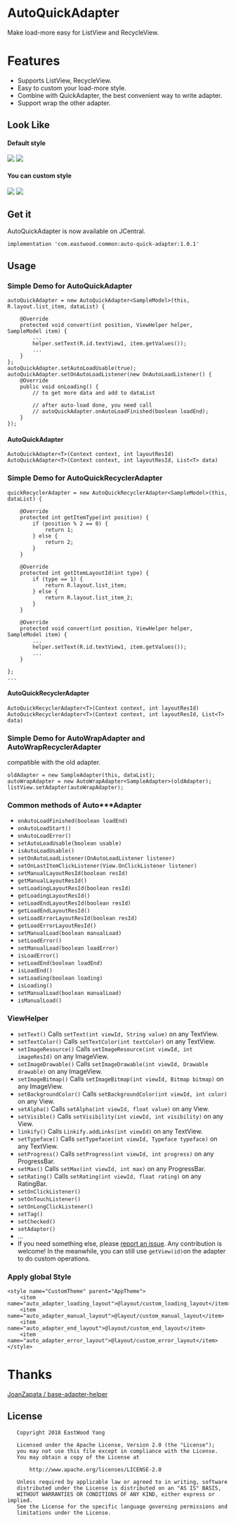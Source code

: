 # AutoQuickAdapter
Make load-more easy for ListView and RecycleView.

# Features
* Supports ListView, RecycleView.
* Easy to custom your load-more style.
* Combine with QuickAdapter, the best convenient way to write adapter.
* Support wrap the other adapter.

## Look Like
#### Default style
<img src='https://github.com/EastWoodYang/AutoQuickAdapter/blob/master/picture/1.png'/>

<img src='https://github.com/EastWoodYang/AutoQuickAdapter/blob/master/picture/1.gif'/>

#### You can custom style
<img src='https://github.com/EastWoodYang/AutoQuickAdapter/blob/master/picture/2.png'/>

<img src='https://github.com/EastWoodYang/AutoQuickAdapter/blob/master/picture/2.gif'/>

## Get it
AutoQuickAdapter is now available on JCentral.

    implementation 'com.eastwood.common:auto-quick-adapter:1.0.1'


## Usage

### Simple Demo for AutoQuickAdapter

    autoQuickAdapter = new AutoQuickAdapter<SampleModel>(this, R.layout.list_item, dataList) {

        @Override
        protected void convert(int position, ViewHelper helper, SampleModel item) {
            ...
            helper.setText(R.id.textView1, item.getValues());
            ...
        }
    };
    autoQuickAdapter.setAutoLoadUsable(true);
    autoQuickAdapter.setOnAutoLoadListener(new OnAutoLoadListener() {
        @Override
        public void onLoading() {
            // to get more data and add to dataList
            
            // after auto-load done, you need call
            // autoQuickAdapter.onAutoLoadFinished(boolean loadEnd);
        }
    });

#### AutoQuickAdapter

    AutoQuickAdapter<T>(Context context, int layoutResId)
    AutoQuickAdapter<T>(Context context, int layoutResId, List<T> data)
    
    
### Simple Demo for AutoQuickRecyclerAdapter

    quickRecyclerAdapter = new AutoQuickRecyclerAdapter<SampleModel>(this, dataList) {
        
        @Override
        protected int getItemType(int position) {
            if (position % 2 == 0) {
                return 1;
            } else {
                return 2;
            }
        }
     
        @Override
        protected int getItemLayoutId(int type) {
            if (type == 1) {
                return R.layout.list_item;
            } else {
                return R.layout.list_item_2;
            }
        }
     
        @Override
        protected void convert(int position, ViewHelper helper, SampleModel item) {
            ...
            helper.setText(R.id.textView1, item.getValues());
            ...
        }
        
    };
    ...

#### AutoQuickRecyclerAdapter
    
    AutoQuickRecyclerAdapter<T>(Context context, int layoutResId)
    AutoQuickRecyclerAdapter<T>(Context context, int layoutResId, List<T> data)


### Simple Demo for AutoWrapAdapter and AutoWrapRecyclerAdapter
compatible with the old adapter.

    oldAdapter = new SampleAdapter(this, dataList);
    autoWrapAdapter = new AutoWrapAdapter<SampleAdapter>(oldAdapter);
    listView.setAdapter(autoWrapAdapter);

###  Common methods of Auto***Adapter

* ```onAutoLoadFinished(boolean loadEnd)```
* ```onAutoLoadStart()```
* ```onAutoLoadError()```
* ```setAutoLoadUsable(boolean usable)```
* ```isAutoLoadUsable()```
* ```setOnAutoLoadListener(OnAutoLoadListener listener)```
* ```setOnLastItemClickListener(View.OnClickListener listener)```
* ```setManualLayoutResId(boolean resId)```
* ```getManualLayoutResId()```
* ```setLoadingLayoutResId(boolean resId)```
* ```getLoadingLayoutResId()```
* ```setLoadEndLayoutResId(boolean resId)```
* ```getLoadEndLayoutResId()```
* ```setLoadErrorLayoutResId(boolean resId)```
* ```getLoadErrorLayoutResId()```
* ```setManualLoad(boolean manualLoad)```
* ```setLoadError()```
* ```setManualLoad(boolean loadError)```
* ```isLoadError()```
* ```setLoadEnd(boolean loadEnd)```
* ```isLoadEnd()```
* ```setLoading(boolean loading)```
* ```isLoading()```
* ```setManualLoad(boolean manualLoad)```
* ```isManualLoad()```

### ViewHelper
* ```setText()``` Calls ```setText(int viewId, String value)``` on any TextView.
* ```setTextColor()``` Calls ```setTextColor(int textColor)``` on any TextView.
* ```setImageResource()``` Calls ```setImageResource(int viewId, int imageResId)``` on any ImageView.
* ```setImageDrawable()``` Calls ```setImageDrawable(int viewId, Drawable drawable)``` on any ImageView.
* ```setImageBitmap()``` Calls ```setImageBitmap(int viewId, Bitmap bitmap)``` on any ImageView.
* ```setBackgroundColor()``` Calls ```setBackgroundColor(int viewId, int color)``` on any View.
* ```setAlpha()``` Calls ```setAlpha(int viewId, float value)``` on any View.
* ```setVisible()``` Calls ```setVisibility(int viewId, int visibility)``` on any View.
* ```linkify()``` Calls ```Linkify.addLinks(int viewId)``` on any TextView.
* ```setTypeface()``` Calls ```setTypeface(int viewId, Typeface typeface)``` on any TextView.
* ```setProgress()``` Calls ```setProgress(int viewId, int progress)``` on any ProgressBar.
* ```setMax()``` Calls ```setMax(int viewId, int max)``` on any ProgressBar.
* ```setRating()``` Calls ```setRating(int viewId, float rating)``` on any RatingBar.
* ```setOnClickListener()```
* ```setOnTouchListener()```
* ```setOnLongClickListener()```
* ```setTag()```
* ```setChecked()```
* ```setAdapter()```
* ...
* If you need something else, please [report an issue](https://github.com/EastWoodYang/AutoQuickAdapter/issues). Any contribution is welcome! In the meanwhile, you can still use ```getView(id)```on the adapter to do custom operations.

### Apply global Style

    <style name="CustomTheme" parent="AppTheme">
        <item name="auto_adapter_loading_layout">@layout/custom_loading_layout</item>
        <item name="auto_adapter_manual_layout">@layout/custom_manual_layout</item>
        <item name="auto_adapter_end_layout">@layout/custom_end_layout</item>
        <item name="auto_adapter_error_layout">@layout/custom_error_layout</item>
    </style>


# Thanks
[JoanZapata / base-adapter-helper](https://github.com/JoanZapata/base-adapter-helper)   


## License
```
   Copyright 2018 EastWood Yang

   Licensed under the Apache License, Version 2.0 (the "License");
   you may not use this file except in compliance with the License.
   You may obtain a copy of the License at

       http://www.apache.org/licenses/LICENSE-2.0

   Unless required by applicable law or agreed to in writing, software
   distributed under the License is distributed on an "AS IS" BASIS,
   WITHOUT WARRANTIES OR CONDITIONS OF ANY KIND, either express or implied.
   See the License for the specific language governing permissions and
   limitations under the License.
```
